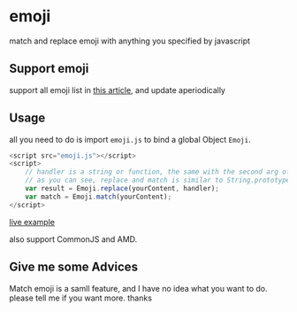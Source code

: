 # emoji
match and replace emoji with anything you specified by javascript

## Support emoji
support all emoji list in [this article](http://www.unicode.org/reports/tr51/index.html#emoji_data), and update aperiodically

## Usage
all you need to do is import `emoji.js` to bind a global Object `Emoji`. 
```javascript
<script src="emoji.js"></script>
<script>
    // handler is a string or function, the same with the second arg of String.prototype.replace
    // as you can see, replace and match is similar to String.prototype.replace and match
    var result = Emoji.replace(yourContent, handler);
    var match = Emoji.match(yourContent);
</script>
```
[live example](http://bigzhan.com/repository/template/366fd70c)

also support CommonJS and AMD.

## Give me some Advices
Match emoji is a samll feature, and I have no idea what you want to do. please tell me if you want more. 
thanks


